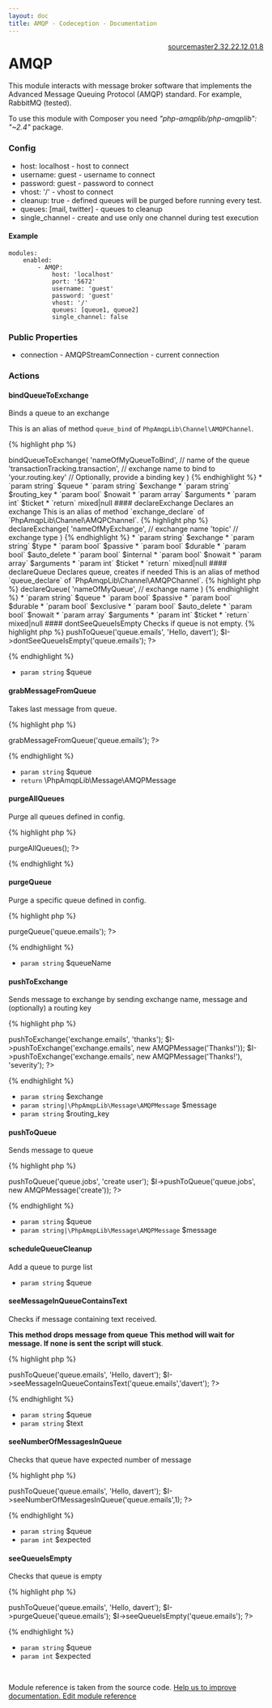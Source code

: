 ```yaml
---
layout: doc
title: AMQP - Codeception - Documentation
---
```




<div class="btn-group" role="group" style="float: right" aria-label="..."><a class="btn btn-default" href="https://github.com/Codeception/Codeception/blob/2.5/src/Codeception/Module/AMQP.php">source</a><a class="btn btn-default" href="https://github.com/Codeception/Codeception/blob/master/docs/modules/AMQP.md">master</a><a class="btn btn-default" href="https://github.com/Codeception/Codeception/blob/2.3/docs/modules/AMQP.md">2.3</a><a class="btn btn-default" href="https://github.com/Codeception/Codeception/blob/2.2/docs/modules/AMQP.md">2.2</a><a class="btn btn-default" href="https://github.com/Codeception/Codeception/blob/2.1/docs/modules/AMQP.md">2.1</a><a class="btn btn-default" href="https://github.com/Codeception/Codeception/blob/2.0/docs/modules/AMQP.md">2.0</a><a class="btn btn-default" href="https://github.com/Codeception/Codeception/blob/1.8/docs/modules/AMQP.md">1.8</a></div>

# AMQP


This module interacts with message broker software that implements
the Advanced Message Queuing Protocol (AMQP) standard. For example, RabbitMQ (tested).

<div class="alert alert-info">
To use this module with Composer you need <em>"php-amqplib/php-amqplib": "~2.4"</em> package.
</div>

### Config

* host: localhost - host to connect
* username: guest - username to connect
* password: guest - password to connect
* vhost: '/' - vhost to connect
* cleanup: true - defined queues will be purged before running every test.
* queues: [mail, twitter] - queues to cleanup
* single_channel - create and use only one channel during test execution

#### Example

    modules:
        enabled:
            - AMQP:
                host: 'localhost'
                port: '5672'
                username: 'guest'
                password: 'guest'
                vhost: '/'
                queues: [queue1, queue2]
                single_channel: false

### Public Properties

* connection - AMQPStreamConnection - current connection

### Actions

#### bindQueueToExchange
 
Binds a queue to an exchange

This is an alias of method `queue_bind` of `PhpAmqpLib\Channel\AMQPChannel`.

{% highlight php %}

<?php
$I->bindQueueToExchange(
    'nameOfMyQueueToBind', // name of the queue
    'transactionTracking.transaction', // exchange name to bind to
    'your.routing.key' // Optionally, provide a binding key
)

{% endhighlight %}

 * `param string` $queue
 * `param string` $exchange
 * `param string` $routing_key
 * `param bool` $nowait
 * `param array` $arguments
 * `param int` $ticket
 * `return` mixed|null


#### declareExchange
 
Declares an exchange

This is an alias of method `exchange_declare` of `PhpAmqpLib\Channel\AMQPChannel`.

{% highlight php %}

<?php
$I->declareExchange(
    'nameOfMyExchange', // exchange name
    'topic' // exchange type
)

{% endhighlight %}

 * `param string` $exchange
 * `param string` $type
 * `param bool` $passive
 * `param bool` $durable
 * `param bool` $auto_delete
 * `param bool` $internal
 * `param bool` $nowait
 * `param array` $arguments
 * `param int` $ticket
 * `return` mixed|null


#### declareQueue
 
Declares queue, creates if needed

This is an alias of method `queue_declare` of `PhpAmqpLib\Channel\AMQPChannel`.

{% highlight php %}

<?php
$I->declareQueue(
    'nameOfMyQueue', // exchange name
)

{% endhighlight %}

 * `param string` $queue
 * `param bool` $passive
 * `param bool` $durable
 * `param bool` $exclusive
 * `param bool` $auto_delete
 * `param bool` $nowait
 * `param array` $arguments
 * `param int` $ticket
 * `return` mixed|null


#### dontSeeQueueIsEmpty
 
Checks if queue is not empty.

{% highlight php %}

<?php
$I->pushToQueue('queue.emails', 'Hello, davert');
$I->dontSeeQueueIsEmpty('queue.emails');
?>

{% endhighlight %}

 * `param string` $queue


#### grabMessageFromQueue
 
Takes last message from queue.

{% highlight php %}

<?php
$message = $I->grabMessageFromQueue('queue.emails');
?>

{% endhighlight %}

 * `param string` $queue
 * `return` \PhpAmqpLib\Message\AMQPMessage


#### purgeAllQueues
 
Purge all queues defined in config.

{% highlight php %}

<?php
$I->purgeAllQueues();
?>

{% endhighlight %}


#### purgeQueue
 
Purge a specific queue defined in config.

{% highlight php %}

<?php
$I->purgeQueue('queue.emails');
?>

{% endhighlight %}

 * `param string` $queueName


#### pushToExchange
 
Sends message to exchange by sending exchange name, message
and (optionally) a routing key

{% highlight php %}

<?php
$I->pushToExchange('exchange.emails', 'thanks');
$I->pushToExchange('exchange.emails', new AMQPMessage('Thanks!'));
$I->pushToExchange('exchange.emails', new AMQPMessage('Thanks!'), 'severity');
?>

{% endhighlight %}

 * `param string` $exchange
 * `param string|\PhpAmqpLib\Message\AMQPMessage` $message
 * `param string` $routing_key


#### pushToQueue
 
Sends message to queue

{% highlight php %}

<?php
$I->pushToQueue('queue.jobs', 'create user');
$I->pushToQueue('queue.jobs', new AMQPMessage('create'));
?>

{% endhighlight %}

 * `param string` $queue
 * `param string|\PhpAmqpLib\Message\AMQPMessage` $message


#### scheduleQueueCleanup
 
Add a queue to purge list

 * `param string` $queue


#### seeMessageInQueueContainsText
 
Checks if message containing text received.

**This method drops message from queue**
**This method will wait for message. If none is sent the script will stuck**.

{% highlight php %}

<?php
$I->pushToQueue('queue.emails', 'Hello, davert');
$I->seeMessageInQueueContainsText('queue.emails','davert');
?>

{% endhighlight %}

 * `param string` $queue
 * `param string` $text


#### seeNumberOfMessagesInQueue
 
Checks that queue have expected number of message

{% highlight php %}

<?php
$I->pushToQueue('queue.emails', 'Hello, davert');
$I->seeNumberOfMessagesInQueue('queue.emails',1);
?>

{% endhighlight %}

 * `param string` $queue
 * `param int` $expected


#### seeQueueIsEmpty
 
Checks that queue is empty

{% highlight php %}

<?php
$I->pushToQueue('queue.emails', 'Hello, davert');
$I->purgeQueue('queue.emails');
$I->seeQueueIsEmpty('queue.emails');
?>

{% endhighlight %}

 * `param string` $queue
 * `param int` $expected

<p>&nbsp;</p><div class="alert alert-warning">Module reference is taken from the source code. <a href="https://github.com/Codeception/Codeception/tree/2.5/src/Codeception/Module/AMQP.php">Help us to improve documentation. Edit module reference</a></div>
